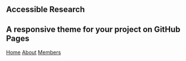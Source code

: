 <!DOCTYPE html>
<html lang="en-us">
  <head>
    <meta charset="UTF-8">
    <title>Accessible Research</title>
    <meta name="viewport" content="width=device-width, initial-scale=1">
    <meta name="theme-color" content="#157878">
    <link rel="stylesheet" href="css/normalize.css">
    <link href='https://fonts.googleapis.com/css?family=Open+Sans:400,700' rel='stylesheet' type='text/css'>
    <link rel="stylesheet" href="css/cayman.css">
  </head>
  <body>
    <section class="page-header">
      <h1 class="project-name">Accessible Research</h1>
      <h2 class="project-tagline">A responsive theme for your project on GitHub Pages</h2>
      <a href="#" class="index">Home</a>
      <a href="#" class="about">About</a>
      <a href="#" class="members">Members</a>
    </section>
